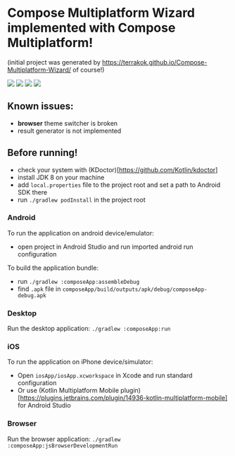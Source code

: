 # Compose Multiplatform Wizard implemented with Compose Multiplatform!

(initial project was generated by https://terrakok.github.io/Compose-Multiplatform-Wizard/ of course!)

![](https://raw.githubusercontent.com/terrakok/Compose-Multiplatform-Wizard-App/master/img/android_screenshot.png)
![](https://raw.githubusercontent.com/terrakok/Compose-Multiplatform-Wizard-App/master/img/ios_screenshot.png)
![](https://raw.githubusercontent.com/terrakok/Compose-Multiplatform-Wizard-App/master/img/desktop_screenshot.png)
![](https://raw.githubusercontent.com/terrakok/Compose-Multiplatform-Wizard-App/master/img/browser_screenshot.png)

## Known issues:
- **browser** theme switcher is broken
- result generator is not implemented

## Before running!
 - check your system with (KDoctor)[https://github.com/Kotlin/kdoctor]
 - install JDK 8 on your machine
 - add `local.properties` file to the project root and set a path to Android SDK there
 - run `./gradlew podInstall` in the project root

### Android
To run the application on android device/emulator:  
 - open project in Android Studio and run imported android run configuration

To build the application bundle:
 - run `./gradlew :composeApp:assembleDebug`
 - find `.apk` file in `composeApp/build/outputs/apk/debug/composeApp-debug.apk`

### Desktop
Run the desktop application: `./gradlew :composeApp:run`

### iOS
To run the application on iPhone device/simulator:
 - Open `iosApp/iosApp.xcworkspace` in Xcode and run standard configuration
 - Or use (Kotlin Multiplatform Mobile plugin)[https://plugins.jetbrains.com/plugin/14936-kotlin-multiplatform-mobile] for Android Studio

### Browser
Run the browser application: `./gradlew :composeApp:jsBrowserDevelopmentRun`

